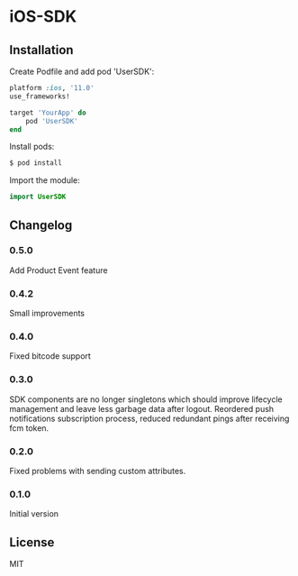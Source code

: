 # iOS-SDK

## Installation

Create Podfile and add pod 'UserSDK':

```ruby
platform :ios, '11.0'
use_frameworks!

target 'YourApp' do
    pod 'UserSDK'
end
```

Install pods:

```ruby
$ pod install
```

Import the module:

```Swift
import UserSDK
```

## Changelog

### 0.5.0
Add Product Event feature

### 0.4.2
Small improvements

### 0.4.0

Fixed bitcode support

### 0.3.0

SDK components are no longer singletons which should improve lifecycle management and leave less garbage data after logout. Reordered push notifications subscription process, reduced redundant pings after receiving fcm token.

### 0.2.0

Fixed problems with sending custom attributes.

### 0.1.0

Initial version

## License

MIT

